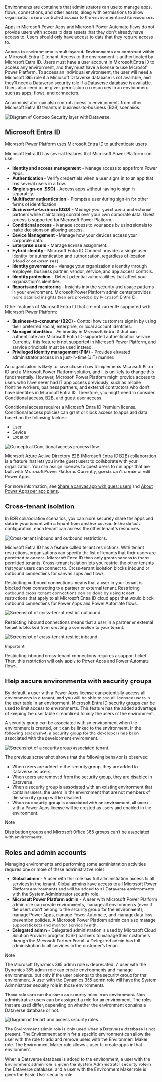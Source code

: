 Environments are containers that administrators can use to manage apps, flows, connections, and other assets, along with permissions to allow organization users controlled access to the environment and its resources.

Apps in Microsoft Power Apps and Microsoft Power Automate flows do not provide users with access to data assets that they don't already have access to. Users should only have access to data that they require access to.

Access to environments is multilayered. Environments are contained within a Microsoft Entra ID tenant. Access to the environment is authenticated by Microsoft Entra ID. Users must have a user account in Microsoft Entra ID to access any environment, and they must have a license to use Microsoft Power Platform. To access an individual environment, the user will need a Microsoft 365 role if a Microsoft Dataverse database is not available, and they'll need a Dataverse security role if a Dataverse database is available. Users also need to be given permission on resources in an environment such as apps, flows, and connectors.

An administrator can also control access to environments from other Microsoft Entra ID tenants in business-to-business (B2B) scenarios.

![Diagram of Contoso Security layer with Dataverse.](../media/2-security-layers.png)

## Microsoft Entra ID

Microsoft Power Platform uses Microsoft Entra ID to authenticate users.

Microsoft Entra ID has several features that Microsoft Power Platform can use:

- **Identity and access management** - Manage access to apps from Power Apps.
- **Authentication** - Verify credentials when a user signs in to an app that has several users in a flow.
- **Single sign-on (SSO)** - Access apps without having to sign in separately.
- **Multifactor authentication** - Prompts a user during sign-in for other forms of identification.
- **Business-to-business (B2B)** - Manage your guest users and external partners while maintaining control over your own corporate data. Guest access is supported for Microsoft Power Platform.
- **Conditional access** - Manage access to your apps by using signals to make decisions on allowing access.
- **Device Management** - Manage how your devices access your corporate data.
- **Enterprise users** - Manage license assignment.
- **Hybrid identity** - Microsoft Entra ID Connect provides a single user identity for authentication and authorization, regardless of location (cloud or on-premises).
- **Identity governance** - Manage your organization's identity through employee, business partner, vendor, service, and app access controls.
- **Identity protection** - Detect potential vulnerabilities that affect your organization's identities.
- **Reports and monitoring** - Insights into the security and usage patterns in your environment. Microsoft Power Platform admin center provides more detailed insights than are provided by Microsoft Entra ID.

Other features of Microsoft Entra ID that are not currently supported with Microsoft Power Platform:

- **Business-to-consumer (B2C)** - Control how customers sign in by using their preferred social, enterprise, or local account identities.
- **Managed identities** - An identity in Microsoft Entra ID that can authenticate any Microsoft Entra ID-supported authentication service. Currently, this feature is not supported in Microsoft Power Platform, and service principals must be used instead.
- **Privileged identity management (PIM)** - Provides elevated administrator access in a just-in-time (JIT) manner.

An organization is likely to have chosen how it implements Microsoft Entra ID and a Microsoft Power Platform solution, and it is unlikely to change this fundamentally. However, Microsoft Power Platform might provide access to users who have never had IT app access previously, such as mobile frontline workers, business partners, and external contractors who don't have identities in Microsoft Entra ID. Therefore, you might need to consider Conditional access, B2B, and guest user access.

Conditional access requires a Microsoft Entra ID Premium license. Conditional access policies can grant or block access to apps and data based on the following factors:

- User
- Device
- Location

![Conceptual Conditional access process flow.](../media/2-conditional-access-overview-how-it-works.png)

Microsoft Azure Active Directory B2B (Microsoft Entra ID B2B) collaboration is a feature that lets you invite guest users to collaborate with your organization. You can assign licenses to guest users to run apps that are built with Microsoft Power Platform. Currently, guests can't create or edit Power Apps.

For more information, see [Share a canvas app with guest users](/power-apps/maker/canvas-apps/share-app-guests/?azure-portal=true) and [About Power Apps per app plans](/power-platform/admin/about-powerapps-perapp/?azure-portal=true).

## Cross-tenant isolation

In B2B collaboration scenarios, you can more securely share the apps and data in your tenant with a tenant from another source. In the default configuration, each tenant can access the other tenant's resources.

![Cross-tenant inbound and outbound restrictions.](../media/2-cross-tenant-no-restrictions.png)

Microsoft Entra ID has a feature called tenant restrictions. With tenant restrictions, organizations can specify the list of tenants that their users are permitted to access. Microsoft Entra ID then only grants access to these permitted tenants. Cross-tenant isolation lets you restrict the other tenants that your users can connect to. Cross-tenant isolation blocks inbound or outbound connections for canvas apps and flows.

Restricting outbound connections means that a user in your tenant is blocked from connecting to a partner or external tenant. Restricting outbound cross-tenant connections can be done by using tenant restrictions that apply to all Microsoft Entra ID cloud apps that would block outbound connections for Power Apps and Power Automate flows.

![Screenshot of cross-tenant restrict outbound.](../media/2-cross-tenant-restrict-outbound.png)

Restricting inbound connections means that a user in a partner or external tenant is blocked from creating a connection to your tenant.

![Screenshot of cross-tenant restrict inbound.](../media/2-cross-tenant-restrict-inbound.png)

> [!IMPORTANT]
> Restricting inbound cross-tenant connections requires a support ticket. Then, this restriction will only apply to Power Apps and Power Automate flows.

## Help secure environments with security groups

By default, a user with a Power Apps license can potentially access all environments in a tenant, and you will be able to see all licensed users in the user table in an environment. Microsoft Entra ID security groups can be used to limit access to environments. This feature has the added advantage of keeping the user table streamlined to only the users of the environment.

A security group can be associated with an environment when the environment is created, or it can be linked to the environment. In the following screenshot, a security group for the developers has been associated with the development environment.

![Screenshot of a security group associated tenant.](../media/2-tenant-security-group.png)

The previous screenshot shows that the following behavior is observed:

- When users are added to the security group, they are added to Dataverse as users.
- When users are removed from the security group, they are disabled in Dataverse.
- When a security group is associated with an existing environment that contains users, the users in the environment that are not members of the security group will be disabled.
- When no security group is associated with an environment, all users with a Power Apps license will be created as users and enabled in the environment.

> [!NOTE]
> Distribution groups and Microsoft Office 365 groups can't be associated with environments.

## Roles and admin accounts

Managing environments and performing some administration activities requires one or more of these administrative roles:

- **Global admin** - A user with this role has full administration access to all services in the tenant. Global admins have access to all Microsoft Power Platform environments and will be added to all Dataverse environments with the System Administrator security role.
- **Microsoft Power Platform admin** - A user with Microsoft Power Platform admin role can create environments, manage all environments (even if the users don't belong to the security group for the environment), manage Power Apps, manage Power Automate, and manage data loss prevention policies. A Microsoft Power Platform admin can also manage support tickets and monitor service health.
- **Delegated admin** - Delegated administration is used by Microsoft Cloud Solution Provider program (CSP) partners to manage their customers through the Microsoft Partner Portal. A Delegated admin has full administration to all services in the customer's tenant.

> [!NOTE]
> The Microsoft Dynamics 365 admin role is deprecated. A user with the Dynamics 365 admin role can create environments and manage environments, but only if the user belongs to the security group for that environment. A user with the Dynamics 365 admin role will have the System Administrator security role in those environments.

These roles are not the same as security roles in an environment. Non-administrative users can be assigned a role for an environment. The roles that are used differ, depending on whether the environment contains a Dataverse database or not.

![Diagram of tenant and access security roles.](../media/2-tenant-roles.png)

The Environment admin role is only used when a Dataverse database is not present. The Environment admin for a specific environment can allow the user with the role to add and remove users with the Environment Maker role. The Environment Maker role allows a user to create apps in that environment.

When a Dataverse database is added to the environment, a user with the Environment admin role is given the System Administrator security role in the Dataverse database, and a user with the Environment Maker role is given the Basic User security role.
